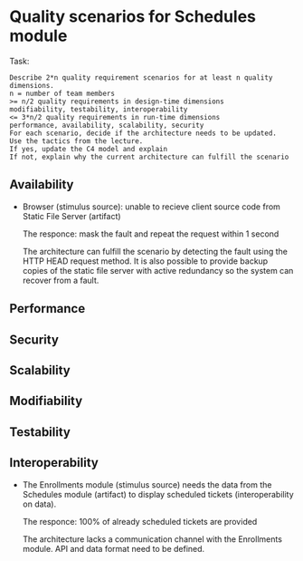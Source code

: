 # Quality scenarios for Schedules module

Task:
```
Describe 2*n quality requirement scenarios for at least n quality dimensions.
n = number of team members
>= n/2 quality requirements in design-time dimensions
modifiability, testability, interoperability
<= 3*n/2 quality requirements in run-time dimensions
performance, availability, scalability, security
For each scenario, decide if the architecture needs to be updated.
Use the tactics from the lecture.
If yes, update the C4 model and explain
If not, explain why the current architecture can fulfill the scenario
```
## Availability
- Browser (stimulus source): unable to recieve client source code from Static File Server (artifact)
  
  The responce: mask the fault and repeat the request within 1 second

  The architecture can fulfill the scenario by detecting the fault using the HTTP HEAD request method. It is also possible to provide backup copies of the static file server with active redundancy so the system can recover from a fault.
  
## Performance
## Security
## Scalability
## Modifiability
## Testability
## Interoperability
- The Enrollments module (stimulus source) needs the data from the Schedules module (artifact) to display scheduled tickets (interoperability on data).

  The responce: 100% of already scheduled tickets are provided

  The architecture lacks a communication channel with the Enrollments module. API and data format need to be defined.

 

  
